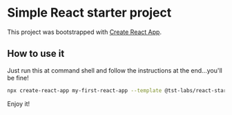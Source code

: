# Simple React starter project

This project was bootstrapped with [Create React App](https://github.com/facebook/create-react-app).

## How to use it

Just run this at command shell and follow the instructions at the end...you'll be fine!

```bash
npx create-react-app my-first-react-app --template @tst-labs/react-starter
```

Enjoy it!